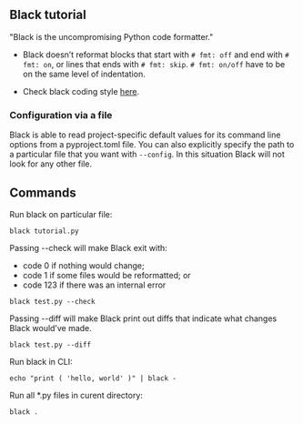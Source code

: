 ## Black tutorial

"Black is the uncompromising Python code formatter."

- Black doesn’t reformat blocks that start with ```# fmt: off``` and end with ```# fmt: on```, or lines that ends with ```# fmt: skip```. ```# fmt: on/off``` have to be on the same level of indentation.

- Check black coding style [here](https://black.readthedocs.io/en/stable/the_black_code_style/current_style.html). 

### Configuration via a file
Black is able to read project-specific default values for its command line options from a pyproject.toml file. You can also explicitly specify the path to a particular file that you want with ```--config```. In this situation Black will not look for any other file.


## Commands
Run black on particular file:
```
black tutorial.py
```

Passing --check will make Black exit with:
- code 0 if nothing would change;
- code 1 if some files would be reformatted; or
- code 123 if there was an internal error
```
black test.py --check
```

Passing --diff will make Black print out diffs that indicate what changes Black would’ve made.
```
black test.py --diff
```

Run black in CLI:
```
echo "print ( 'hello, world' )" | black -
```

Run all *.py files in curent directory:
```
black .
```
